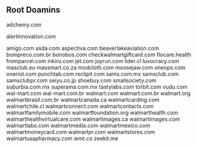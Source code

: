## Root Doamins

adchemy.com 

alertinnovation.com

amigo.com
asda.com
aspectiva.com
beaverlakeaviation.com
bompreco.com.br
bonobos.com
checkwalmartgiftcard.com
flocare.health
fromparcel.com
inkiru.com
jet.com
joyrun.com
lider.cl
luvocracy.com
masclub.eu
massmart.co.za
modcloth.com
moosejaw.com
oneops.com
oneriot.com
punchtab.com
reclipit.com
sams.com.mx
samsclub.com
samsclubpr.com
seiyu.co.jp
shoebuy.com
smallsociety.com
suburbia.com.mx
superama.com.mx
tastylabs.com
torbit.com
vudu.com
wal-mart.com
wal-mart.com.br
walmart.com
walmart.com.br
walmart.org
walmartbrasil.com.br
walmartcanada.ca
walmartcarding.com
walmartchile.cl
walmartconnect.com
walmartcontacts.com
walmartfamilymobile.com
walmartfoundation.org
walmarthealth.com
walmarthealthvirtualcare.com
walmartimages.ca
walmartimages.com
walmartlabs.com
walmartmedia.com
walmartmexico.com
walmartmoneycard.com
walmartpr.com
walmartstores.com
walmartusapharmacy.com
wmt.co
zeekit.me
